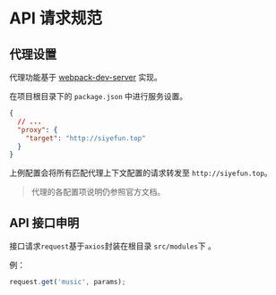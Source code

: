 # API 请求规范

## 代理设置

代理功能基于 [webpack-dev-server](https://www.webpackjs.com/configuration/dev-server/) 实现。

在项目根目录下的 `package.json` 中进行服务设置。

```JSON
{
  // ...
  "proxy": {
    "target": "http://siyefun.top"
  }
}
```

上例配置会将所有匹配代理上下文配置的请求转发至 `http://siyefun.top`。

> 代理的各配置项说明仍参照官方文档。

## API 接口申明

接口请求`request`基于`axios`封装在根目录 `src/modules`下 。

例：
```JavaScript
request.get('music', params);
```
